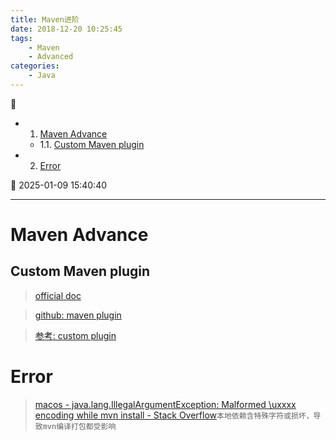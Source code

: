 ```yaml
---
title: Maven进阶
date: 2018-12-20 10:25:45
tags: 
    - Maven
    - Advanced
categories:
    - Java
---
```


💠

- 1. [Maven Advance](#maven-advance)
    - 1.1. [Custom Maven plugin](#custom-maven-plugin)
- 2. [Error](#error)

💠 2025-01-09 15:40:40
****************************************
# Maven Advance

## Custom Maven plugin 

> [official doc](http://maven.apache.org/guides/mini/guide-configuring-plugins.html)

> [github: maven plugin](https://github.com/search?q=maven+plugin)

> [参考: custom plugin](https://javabeat.net/writing-a-custom-plugin-for-maven/)


# Error
> [macos - java.lang.IllegalArgumentException: Malformed \uxxxx encoding while mvn install - Stack Overflow](https://stackoverflow.com/questions/68003423/java-lang-illegalargumentexception-malformed-uxxxx-encoding-while-mvn-install)`本地依赖含特殊字符或损坏，导致mvn编译打包都受影响`  
